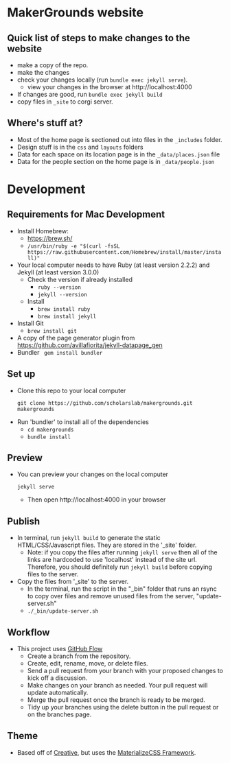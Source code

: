 # MakerGrounds website

## Quick list of steps to make changes to the website
- make a copy of the repo.
- make the changes
- check your changes locally (run `bundle exec jekyll serve`).
  - view your changes in the browser at http://localhost:4000
- If changes are good, run `bundle exec jekyll build`
- copy files in `_site` to corgi server.


## Where's stuff at?
- Most of the home page is sectioned out into files in the `_includes` folder.
- Design stuff is in the `css` and `layouts` folders
- Data for each space on its location page is in the `_data/places.json` file
- Data for the people section on the home page is in `_data/people.json`


# Development

## Requirements for Mac Development
- Install Homebrew:
  - https://brew.sh/
  - `/usr/bin/ruby -e "$(curl -fsSL https://raw.githubusercontent.com/Homebrew/install/master/install)"`
- Your local computer needs to have Ruby (at least version 2.2.2) and Jekyll (at
  least version 3.0.0)
  - Check the version if already installed
    - `ruby --version`
    - `jekyll --version`
  - Install
    - `brew install ruby`
    - `brew install jekyll`
- Install Git
  - `brew install git`
- A copy of the page generator plugin from https://github.com/avillafiorita/jekyll-datapage_gen
- Bundler
	` gem install bundler`

## Set up
- Clone this repo to your local computer
  ```
  git clone https://github.com/scholarslab/makergrounds.git makergrounds
  ```
- Run 'bundler' to install all of the dependencies
  - `cd makergrounds`
  - `bundle install`

## Preview
- You can preview your changes on the local computer
  ```
  jekyll serve
  ```
  - Then open http://localhost:4000 in your browser

## Publish
- In terminal, run `jekyll build` to generate the static HTML/CSS/Javascript files. They are
  stored in the '_site' folder.
  - Note: if you copy the files after running `jekyll serve` then all of the
    links are hardcoded to use 'localhost' instead of the site url. Therefore,
    you should definitely run `jekyll build` before copying files to the
    server.
- Copy the files from '_site' to the server.
  - In the terminal, run the script in the "_bin" folder that runs an rsync to copy over files and remove unused files from the server, "update-server.sh"
  - `./_bin/update-server.sh`

## Workflow
- This project uses [GitHub Flow](https://help.github.com/articles/github-flow/)
  - Create a branch from the repository.
  - Create, edit, rename, move, or delete files.
  - Send a pull request from your branch with your proposed changes to kick off a discussion.
  - Make changes on your branch as needed. Your pull request will update automatically.
  - Merge the pull request once the branch is ready to be merged.
  - Tidy up your branches using the delete button in the pull request or on the branches page.
  
## Theme
- Based off of [Creative](http://startbootstrap.com/template-overviews/creative/), but uses the [MaterializeCSS Framework](http://materializecss.com/).

